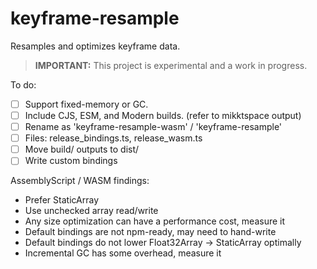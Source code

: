 # keyframe-resample

Resamples and optimizes keyframe data.

> **IMPORTANT:** This project is experimental and a work in progress.

To do:

- [ ] Support fixed-memory or GC.
- [ ] Include CJS, ESM, and Modern builds. (refer to mikktspace output)
- [ ] Rename as 'keyframe-resample-wasm' / 'keyframe-resample'
- [ ] Files: release_bindings.ts, release_wasm.ts
- [ ] Move build/ outputs to dist/
- [ ] Write custom bindings

AssemblyScript / WASM findings:

- Prefer StaticArray
- Use unchecked array read/write
- Any size optimization can have a performance cost, measure it
- Default bindings are not npm-ready, may need to hand-write
- Default bindings do not lower Float32Array → StaticArray optimally
- Incremental GC has some overhead, measure it
